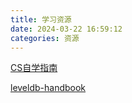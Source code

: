 ```yaml
---
title: 学习资源
date: 2024-03-22 16:59:12
categories: 资源
---
```


[CS自学指南](https://csdiy.wiki/)

[leveldb-handbook](https://leveldb-handbook.readthedocs.io/zh/latest/)

<!-- more -->
